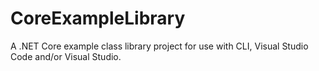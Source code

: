 # CoreExampleLibrary
A .NET Core example class library project for use with CLI, Visual Studio Code and/or Visual Studio.
